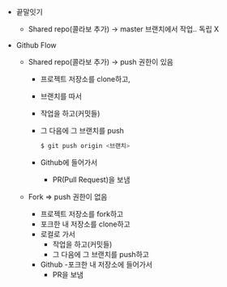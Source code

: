* 끝말잇기

  * Shared repo(콜라보 추가) -> master 브랜치에서 작업.. 독립 X

* Github Flow

  * Shared repo(콜라보 추가) -> push 권한이 있음

    * 프로젝트 저장소를 clone하고,

    * 브랜치를 따서

    * 작업을 하고(커밋들)

    * 그 다음에 그 브랜치를 push

      ```bash
      $ git push origin <브랜치>
      ```

    * Github에 들어가서

      * PR(Pull Request)을 보냄

  * Fork => push 권한이 없음
    * 프로젝트 저장소를 fork하고
    * 포크한 내 저장소를 clone하고
    * 로컬로 가서
      * 작업을 하고(커밋들)
      * 그 다음에 그 브랜치를 push하고
    * Github -포크한 내 저장소에 들어가서
      * PR을 보냄